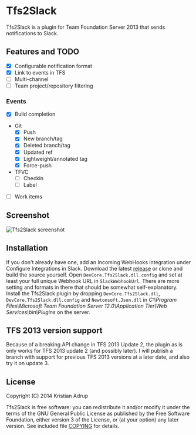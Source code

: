 ﻿# Tfs2Slack

Tfs2Slack is a plugin for Team Foundation Server 2013 that sends notifications to Slack.

## Features and TODO

- [x] Configurable notification format
- [x] Link to events in TFS
- [ ] Multi-channel
- [ ] Team project/repository filtering

### Events

- [x] Build completion
- Git
  - [x] Push
  - [x] New branch/tag
  - [x] Deleted branch/tag
  - [x] Updated ref
  - [x] Lightweight/annotated tag
  - [x] Force-push
- TFVC
  - [ ] Checkin
  - [ ] Label
- [ ] Work items

## Screenshot

![Tfs2Slack screenshot](https://raw.githubusercontent.com/kria/Tfs2Slack/master/tfs2slack-notification.png)

## Installation

If you don't already have one, add an Incoming WebHooks integration under Configure Integrations in Slack.
Download the latest [release](https://github.com/kria/Tfs2Slack/releases) or clone and build the source yourself.
Open `DevCore.Tfs2Slack.dll.config` and set at least your full unique Webhook URL in `SlackWebhookUrl`. There are more setting and formats in there that should be somewhat self-explanatory.
Install the Tfs2Slack plugin by dropping `DevCore.Tfs2Slack.dll`, `DevCore.Tfs2Slack.dll.config` and `Newtonsoft.Json.dll` in *C:\Program Files\Microsoft Team Foundation Server 12.0\Application Tier\Web Services\bin\Plugins* on the server.

## TFS 2013 version support

Because of a breaking API change in TFS 2013 Update 2, the plugin as is only works for TFS 2013 update 2 (and possibly later).
I will publish a branch with support for previous TFS 2013 versions at a later date, and also try it on update 3.

## License

Copyright (C) 2014 Kristian Adrup

Tfs2Slack is free software: you can redistribute it and/or modify it under the terms of the GNU General Public License as published by the Free Software Foundation, either version 3 of the License, or (at your option) any later version. See included file [COPYING](COPYING) for details.



